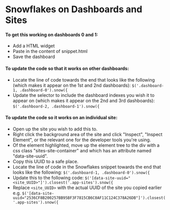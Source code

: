 # Snowflakes on Dashboards and Sites

#### To get this working on dashboards 0 and 1:

- Add a HTML widget  
- Paste in the content of snippet.html  
- Save the dashboard  

#### To update the code so that it works on other dashboards:  

- Locate the line of code towards the end that looks like the following (which makes it appear on the 1st and 2nd dashboards): ```$('.dashboard-1, .dashboard-0').snow({```  
- Update the selector to include the dashboard indexes you wish it to appear on (which makes it appear on the 2nd and 3rd dashboards): ```$('.dashboard-2, .dashboard-1').snow({```  

#### To update the code so it works on an individual site:  

- Open up the site you wish to add this to.  
- Right click the background area of the site and click "Inspect", "Inspect Element", or the relevant one for the developer tools you're using.  
- Of the element highlighted, move up the element tree to the div with a css class "sites-site-container" and which has an attribute named "data-site-uuid".  
- Copy this UUID to a safe place.  
- Locate the line of code in the Snowflakes snippet towards the end that looks like the following: ```$('.dashboard-1, .dashboard-0').snow({```
- Update this to the following code: ```$('[data-site-uuid="<site_UUID>"]').closest('.app-sites').snow({```  
- Replace ```<site_UUID>``` with the actual UUID of the site you copied earlier e.g. ```$('[data-site-uuid="2536CF8B200257BB95BF3F7815CB6C0AF11C124C378A26DB"]').closest('.app-sites').snow({```  